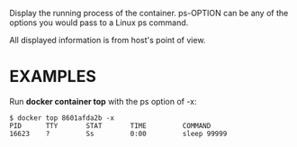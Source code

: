 Display the running process of the container. ps-OPTION can be any of the options you would pass to a Linux ps command.

All displayed information is from host's point of view.

# EXAMPLES

Run **docker container top** with the ps option of -x:

    $ docker top 8601afda2b -x
    PID      TTY       STAT       TIME         COMMAND
    16623    ?         Ss         0:00         sleep 99999
